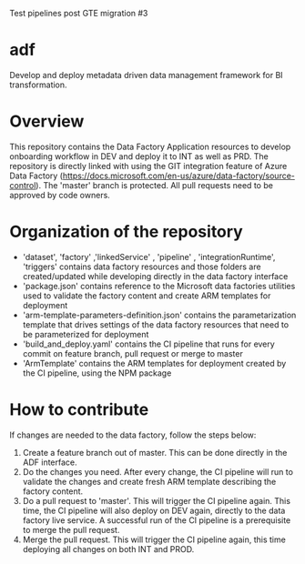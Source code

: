 Test pipelines post GTE migration #3

# adf

Develop and deploy metadata driven data management framework for BI transformation.

# Overview

This repository contains the Data Factory Application resources to develop onboarding workflow in DEV and deploy it to INT as well as PRD. The repository is directly linked with  using the GIT integration feature of Azure Data Factory (https://docs.microsoft.com/en-us/azure/data-factory/source-control). The 'master' branch is protected. All pull requests need to be approved by code owners.

# Organization of the repository   

* 'dataset', 'factory' ,'linkedService' , 'pipeline' , 'integrationRuntime', 'triggers' contains data factory resources and those folders are created/updated while developing directly in the data factory interface
* 'package.json' contains reference to the Microsoft data factories utilities used to validate the factory content and create ARM templates for deployment
* 'arm-template-parameters-definition.json' contains the parametarization template that drives settings of the data factory resources that need to be parameterized for deployment
* 'build_and_deploy.yaml' contains the CI pipeline that runs for every commit on feature branch, pull request or merge to master
* 'ArmTemplate' contains the ARM templates for deployment created by the CI pipeline, using the NPM package

# How to contribute

If changes are needed to the data factory, follow the steps below:

1. Create a feature branch out of master. This can be done directly in the ADF interface.
2. Do the changes you need. After every change, the CI pipeline will run to validate the changes and create fresh ARM template describing the factory content.
3. Do a pull request to 'master'. This will trigger the CI pipeline again. This time, the CI pipeline will also deploy on DEV again, directly to the data factory live service. A successful run of the CI pipeline is a prerequisite to merge the pull request.
4. Merge the pull request. This will trigger the CI pipeline again, this time deploying all changes on both INT and PROD.



